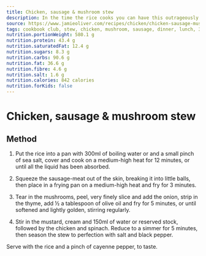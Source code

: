 ```yaml
---
title: Chicken, sausage & mushroom stew
description: In the time the rice cooks you can have this outrageously delicious, delicate little number ready.
source: https://www.jamieoliver.com/recipes/chicken/chicken-sausage-mushroom-stew
tags: cookbook club, stew, chicken, mushroom, sausage, dinner, lunch, 30 minute meals
nutrition.portionWeight: 580.1 g
nutrition.protein: 43.4 g
nutrition.saturatedFat: 12.4 g
nutrition.sugars: 8.3 g
nutrition.carbs: 90.6 g
nutrition.fat: 36.6 g
nutrition.fibre: 4.6 g
nutrition.salt: 1.6 g
nutrition.calories: 842 calories
nutrition.forKids: false
---
```


# Chicken, sausage & mushroom stew

## Method

1. Put the rice into a pan with 300ml of boiling water or and a small pinch of sea salt, cover and cook on a medium-high heat for 12 minutes, or until all the liquid has been absorbed.

2. Squeeze the sausage-meat out of the skin, breaking it into little balls, then place in a frying pan on a medium-high heat and fry for 3 minutes.

3. Tear in the mushrooms, peel, very finely slice and add the onion, strip in the thyme, add ½ a tablespoon of olive oil and fry for 5 minutes, or until softened and lightly golden, stirring regularly.

4. Stir in the mustard, cream and 150ml of water or reserved stock, followed by the chicken and spinach. Reduce to a simmer for 5 minutes, then season the stew to perfection with salt and black pepper.

Serve with the rice and a pinch of cayenne pepper, to taste.
